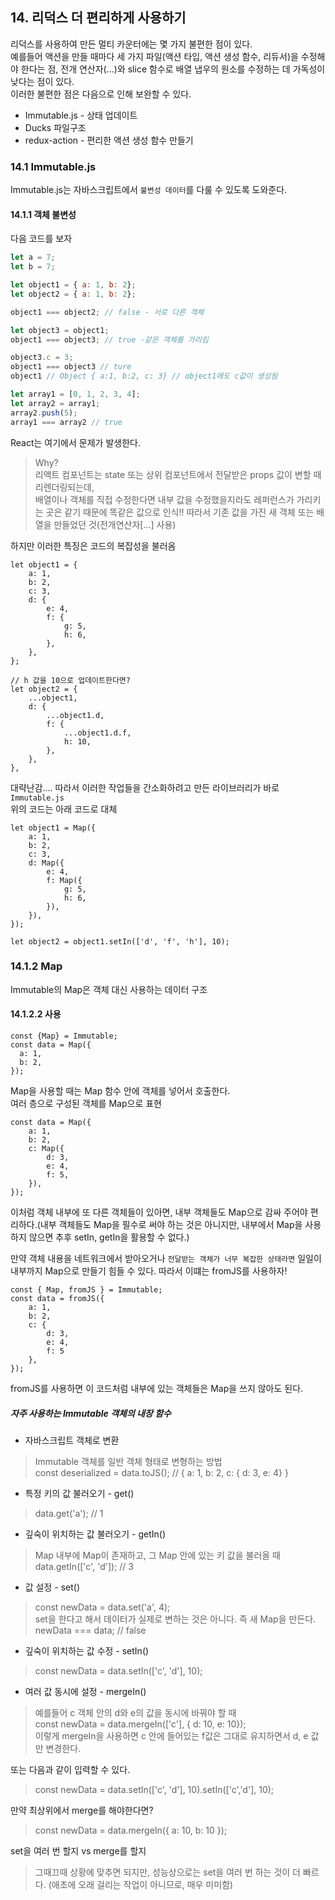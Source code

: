 ## 14. 리덕스 더 편리하게 사용하기
리덕스를 사용하여 만든 멀티 카운터에는 몇 가지 불편한 점이 있다.   
예를들어 액션을 만들 때마다 세 가지 파일(액션 타입, 액션 생성 함수, 리듀서)을 수정해야 한다는 점, 전개 연산자(...)와 slice 함수로 배열 냅우의 원소를 수정하는 데 가독성이 낮다는 점이 있다.  
이러한 불편한 점은 다음으로 인해 보완할 수 있다.  
+ Immutable.js - 상태 업데이트
+ Ducks 파일구조
+ redux-action - 편리한 액션 생성 함수 만들기

### 14.1 Immutable.js
Immutable.js는 자바스크립트에서 `불변성 데이터`를 다룰 수 있도록 도와준다. 
#### 14.1.1 객체 불변성
다음 코드를 보자
````javascript
let a = 7;
let b = 7;

let object1 = { a: 1, b: 2};
let object2 = { a: 1, b: 2};

object1 === object2; // false - 서로 다른 객체

let object3 = object1;
object1 === object3; // true -같은 객체를 가리킴

object3.c = 3;
object1 === object3 // ture
object1 // Object { a:1, b:2, c: 3} // object1에도 c값이 생성됨

let array1 = [0, 1, 2, 3, 4];
let array2 = array1;
array2.push(5);
array1 === array2 // true
````
React는 여기에서 문제가 발생한다.  
>Why?  
> 리액트 컴포넌트는 state 또는 상위 컴포넌트에서 전달받은 props 값이 변할 때 리렌더링되는데,  
> 배열이나 객체를 직접 수정한다면 내부 값을 수정했을지라도 레퍼런스가 가리키는 곳은 같기 때문에 똑같은 값으로 인식!!
> 따라서 기존 값을 가진 새 객체 또는 배열을 만들었던 것(전개연산자[...] 사용)

하지만 이러한 특징은 코드의 복잡성을 불러옴
~~~
let object1 = {
    a: 1,
    b: 2,
    c: 3,
    d: {
        e: 4,
        f: {
            g: 5,
            h: 6,
        },
    },
};

// h 값을 10으로 업데이트한다면?
let object2 = {
    ...object1,
    d: {
        ...object1.d,
        f: {
            ...object1.d.f,
            h: 10,
        },
    },
},
~~~
대략난감.... 따라서 이러한 작업들을 간소화하려고 만든 라이브러리가 바로 `Immutable.js`  
위의 코드는 아래 코드로 대체
~~~
let object1 = Map({
    a: 1,
    b: 2,
    c: 3,
    d: Map({
        e: 4,
        f: Map({
            g: 5,
            h: 6,
        }),
    }),       
});

let object2 = object1.setIn(['d', 'f', 'h'], 10);
~~~
### 14.1.2 Map
Immutable의 Map은 객체 대신 사용하는 데이터 구조
#### 14.1.2.2 사용
~~~
const {Map} = Immutable;
const data = Map({
  a: 1,
  b: 2,
});
~~~
Map을 사용할 때는 Map 함수 안에 객체를 넣어서 호출한다.  
여러 층으로 구성된 객체를 Map으로 표현
~~~
const data = Map({
    a: 1,
    b: 2,
    c: Map({
        d: 3,
        e: 4,
        f: 5,
    }),
});
~~~
이처럼 객체 내부에 또 다른 객체들이 있아면, 내부 객체들도 Map으로 감싸 주어야 편리하다.(내부 객체들도 Map을 필수로 써야 하는 것은 아니지만, 내부에서 Map을 사용하지 않으면 추후 setIn, getIn을 활용할 수 없다.)  

만약 객체 내용을 네트워크에서 받아오거나 `전달받는 객체가 너무 복잡한 상태라면` 일일이 내부까지 Map으로 만들기 힘들 수 있다. 따라서 이떄는 fromJS를 사용하자!  
~~~
const { Map, fromJS } = Immutable;
const data = fromJS({
    a: 1,
    b: 2,
    c: {
        d: 3,
        e: 4,
        f: 5
    },
});
~~~
fromJS를 사용하면 이 코드처럼 내부에 있는 객체들은 Map을 쓰지 않아도 된다.

##### 자주 사용하는 Immutable 객체의 내장 함수
+ 자바스크립트 객체로 변환  
> Immutable 객체를 일반 객체 형태로 변형하는 방법  
> const deserialized = data.toJS(); // { a: 1, b: 2, c: { d: 3, e: 4} }  

+ 특정 키의 값 불러오기 - get()
> data.get('a'); // 1
+ 깊숙이 위치하는 값 불러오기 - getIn()
> Map 내부에 Map이 존재하고, 그 Map 안에 있는 키 값을 불러올 때  
> data.getIn(['c', 'd']); // 3

+ 값 설정 - set()
> const newData = data.set('a', 4);  
> set을 한다고 해서 데이터가 실제로 변하는 것은 아니다. 즉 새 Map을 만든다.  
> newData === data; // false

+ 깊숙이 위치하는 값 수정 - setIn()  
> const newData = data.setIn(['c', 'd'], 10);

+ 여러 값 동시에 설정 - mergeIn()  
> 예를들어 c 객체 안의 d와 e의 값을 동시에 바꿔야 할 때  
> const newData = data.mergeIn(['c'], { d: 10, e: 10});  
> 이렇게 mergeIn을 사용하면 c 안에 들어있는 f값은 그대로 유지하면서 d, e 값만 변경한다.

또는 다음과 같이 입력할 수 있다.
> const newData = data.setIn(['c', 'd'], 10).setIn(['c','d'], 10);  

만약 최상위에서 merge를 해야한다면?
> const newData = data.mergeIn({ a: 10, b: 10 });  

set을 여러 번 할지 vs merge를 할지  
> 그때끄때 상황에 맞추면 되지만, 성능상으로는 set을 여러 번 하는 것이 더 빠르다. (애초에 오래 걸리는 작업이 아니므로, 매우 미미함) 